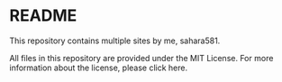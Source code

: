 # README

This repository contains multiple sites by me, sahara581.

All files in this repository are provided under the MIT License. For more information about the license, please click here.

